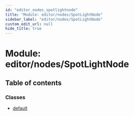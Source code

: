 ```yaml
---
id: "editor_nodes_spotlightnode"
title: "Module: editor/nodes/SpotLightNode"
sidebar_label: "editor/nodes/SpotLightNode"
custom_edit_url: null
hide_title: true
---
```


# Module: editor/nodes/SpotLightNode

## Table of contents

### Classes

- [default](../classes/editor_nodes_spotlightnode.default.md)
